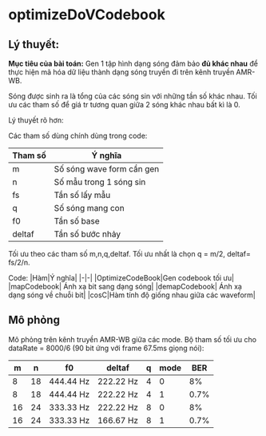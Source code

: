 # optimizeDoVCodebook
## Lý thuyết:

**Mục tiêu của bài toán:** Gen 1 tập hình dạng sóng đảm bảo **đủ khác nhau** để thực hiện mã hóa dữ liệu thành dạng sóng truyền đi trên kênh truyền AMR-WB.

Sóng được sinh ra là tổng của các sóng sin với những tần số khác nhau.
Tối ưu các tham số để giá tr tương quan giữa 2 sóng khác nhau bất kì là 0.

Lý thuyết rõ hơn:

Các tham số dùng chính dùng trong code:


|Tham số|Ý nghĩa|
|-|-|
|m|Số sóng wave form cần gen|
|n|Số mẫu trong 1 sóng sin|
|fs|Tần số lấy mẫu|
|q|Số sóng mang con|
|f0|Tần số base|
|deltaf|Tần số bước nhảy|

Tối ưu theo các tham số m,n,q,deltaf. Tối ưu nhất là chọn q = m/2, deltaf= fs/2/n.

Code:
|Hàm|Ý nghĩa|
|-|-|
|OptimizeCodeBook|Gen codebook tối ưu|
|mapCodebook| Ánh xạ bit sang dạng sóng|
|demapCodebook| Ánh xạ dạng sóng về chuỗi bit|
|cosC|Hàm tính độ giống nhau giữa các waveform|

## Mô phỏng
Mô phỏng trên kênh truyền AMR-WB giữa các mode.
Bộ tham số tối ưu cho dataRate = 8000/6 (90 bit ứng với frame 67.5ms giọng nói):



|m|n|f0|deltaf|q|mode|BER|
|-|-|-|-|-|-|-|
|8|18|444.44 Hz|222.22 Hz|4|0|8%|
|8|18|444.44 Hz|222.22 Hz|4|1|0.7%|
|16|24|333.33 Hz|222.22 Hz|8|0|8%|
|16|24|333.33 Hz|166.67 Hz|8|1|0.7%|
